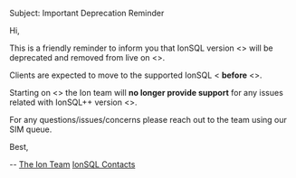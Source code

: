 Subject: Important Deprecation Reminder 

Hi, 
   
   This is a friendly reminder to inform you that IonSQL version
   <<deprecating version>> will be deprecated and removed from live on
   <<date of deprecation>>.

   Clients are expected to move to the supported IonSQL <<supported
   version> **before** <<date of deprecation>>.

   Starting on <<date of deprecation>> the Ion team will **no longer
   provide support** for any issues related with IonSQL++ version
   <<deprecating version>>.

   For any questions/issues/concerns please reach out to the team using our SIM queue. 

   Best, 

   -- 
   [The Ion Team](https://w.amazon.com/index.php/Team%20Ion)
   [IonSQL Contacts](https://w.amazon.com/index.php/Ion/SQL%2B%2B#Communication)
